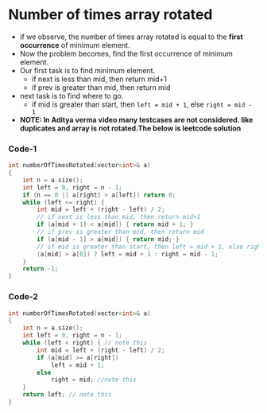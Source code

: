 # Number of times array rotated

-   if we observe, the number of times array rotated is equal to the **first occurrence** of minimum element.
-   Now the problem becomes, find the first occurrence of minimum element.
-   Our first task is to find minimum element.
    -   if next is less than mid, then return mid+1
    -   if prev is greater than mid, then return mid
-   next task is to find where to go.
    -   if mid is greater than start, then `left = mid + 1`, else `right = mid - 1`
-   **NOTE: In Aditya verma video many testcases are not considered. like duplicates and array is not rotated.The below is leetcode solution**

### Code-1

```cpp
int numberOfTimesRotated(vector<int>& a)
{
    int n = a.size();
    int left = 0, right = n - 1;
    if (n == 0 || a[right] > a[left]) return 0;
    while (left <= right) {
        int mid = left + (right - left) / 2;
        // if next is less than mid, then return mid+1
        if (a[mid + 1] < a[mid]) { return mid + 1; }
        // if prev is greater than mid, then return mid
        if (a[mid - 1] > a[mid]) { return mid; }
        // if mid is greater than start, then left = mid + 1, else right = mid - 1
        (a[mid] > a[0]) ? left = mid + 1 : right = mid - 1;
    }
    return -1;
}
```

### Code-2

```cpp
int numberOfTimesRotated(vector<int>& a)
{
    int n = a.size();
    int left = 0, right = n - 1;
    while (left < right) { // note this
        int mid = left + (right - left) / 2;
        if (a[mid] >= a[right])
            left = mid + 1;
        else
            right = mid; //note this
    }
    return left; // note this
}
```
